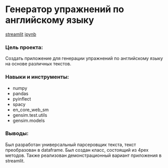 # Генератор упражнений по английскому языку


[streamlit](https://appapppy-4szqiygthaif9uksi5q8w2.streamlit.app/) [ipynb](https://github.com/DariaLavrenuik/Portfolio/blob/main/english_exercise_generator/notebook_exercise.ipynb)

### Цель проекта:

Создать приложение для генерации упражнений по английскому языку на основе различных текстов.

### Навыки и инструменты:

- numpy
- pandas
- pyinflect
- spacy
- en_core_web_sm
- gensim.test.utils
- gensim.models

### Выводы:

Был разработан универсальный парсеровщик текста, текст преобразован в dataframe. Был создан класс, состоящий из 4рех методов. Также реализован демонстрационный вариант приложения в streamlit.
